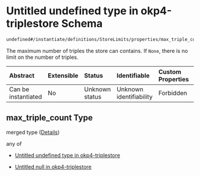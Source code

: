 # Untitled undefined type in okp4-triplestore Schema

```txt
undefined#/instantiate/definitions/StoreLimits/properties/max_triple_count
```

The maximum number of triples the store can contains. If `None`, there is no limit on the number of triples.

| Abstract            | Extensible | Status         | Identifiable            | Custom Properties | Additional Properties | Access Restrictions | Defined In                                                                     |
| :------------------ | :--------- | :------------- | :---------------------- | :---------------- | :-------------------- | :------------------ | :----------------------------------------------------------------------------- |
| Can be instantiated | No         | Unknown status | Unknown identifiability | Forbidden         | Allowed               | none                | [okp4-triplestore.json\*](schema/okp4-triplestore.json "open original schema") |

## max\_triple\_count Type

merged type ([Details](okp4-triplestore-instantiatemsg-definitions-storelimits-properties-max_triple_count.md))

any of

*   [Untitled undefined type in okp4-triplestore](okp4-triplestore-instantiatemsg-definitions-storelimits-properties-max_triple_count-anyof-0.md "check type definition")

*   [Untitled null in okp4-triplestore](okp4-triplestore-instantiatemsg-definitions-storelimits-properties-max_triple_count-anyof-1.md "check type definition")

